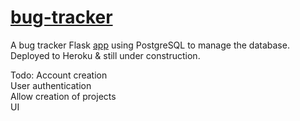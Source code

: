 # [bug-tracker](https://bug-tracker-41481.herokuapp.com/)

A bug tracker Flask [app](https://bug-tracker-41481.herokuapp.com/) using PostgreSQL to manage the database. Deployed to Heroku & still under construction.

Todo:
Account creation  
User authentication  
Allow creation of projects  
UI  
